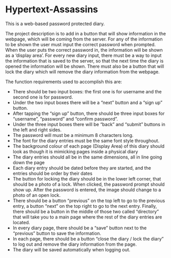 # Hypertext-Assassins
This is a web-based password protected diary. 

The project description is to add in a button that will show information in the webpage, which will be coming from the server. 
For any of the information to be shown the user must input the correct password when prompted. When the user puts the correct 
password in, the information will be shown as a ‘display area’. For every new diary input, there must be a way to input the 
information that is saved to the server, so that the next time the diary is opened the information will be shown. There must 
also be a button that will lock the diary which will remove the diary information from the webpage.

The function requirements used to accomplish this are:
- There should be two input boxes: the first one is for username and the second one is for password. 
- Under the two input boxes there will be a “next” button and a “sign up” button. 
- After tapping the “sign up” button, there should be three input boxes for “username”, “password” and “confirm password”. 
- Under the three input boxes there will be “back” and “submit” buttons in the left and right sides. 
- The password will must be a minimum 8 characters long. 
- The font for the diary entries must be the same font style throughout.
- The background colour of each page (Display Area) of this diary should look as though it is mimicking pages inside a physical diary
- The diary entries should all be in the same dimensions, all in line going down the page
- Each diary entry should be dated before they are started, and the entries should be order by their dates
- The button for locking the diary should be in the lower left corner, that should be a photo of a lock.
  When clicked, the password prompt should show up. After the password is entered, the image should change to a photo of an open lock.
- There should be a button “previous” on the top left to go to the previous entry, a button “next” on the top right to go to the next entry. 
  Finally, there should be a button in the middle of those two called “directory” that will take you to a main page where the rest of the diary entries are located. 
- In every diary page, there should be a “save” button next to the “previous” button to save the information. 
- In each page, there should be a button “close the diary / lock the diary” to log out and remove the diary information from the page. 
- The diary will be saved automatically when logging out. 

